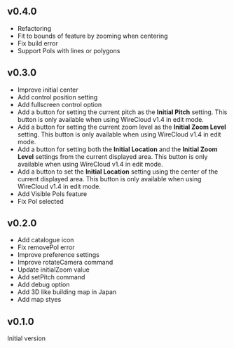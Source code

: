## v0.4.0

- Refactoring
- Fit to bounds of feature by zooming when centering
- Fix build error
- Support PoIs with lines or polygons

## v0.3.0

- Improve initial center
- Add control position setting
- Add fullscreen control option
- Add a button for setting the current pitch as the **Initial Pitch** setting.
    This button is only available when using WireCloud v1.4 in edit mode.
- Add a button for setting the current zoom level as the **Initial Zoom
    Level** setting. This button is only available when using WireCloud v1.4 in
    edit mode.
- Add a button for setting both the **Initial Location** and the **Initial
    Zoom Level** settings from the current displayed area. This button is only
    available when using WireCloud v1.4 in edit mode.
- Add a button to set the **Initial Location** setting using the center of the
    current displayed area. This button is only available when using WireCloud
    v1.4 in edit mode.
- Add Visible PoIs feature
- Fix PoI selected

## v0.2.0

- Add catalogue icon
- Fix removePoI error
- Improve preference settings
- Improve rotateCamera command
- Update initialZoom value
- Add setPitch command
- Add debug option
- Add 3D like building map in Japan
- Add map styes

## v0.1.0

Initial version
